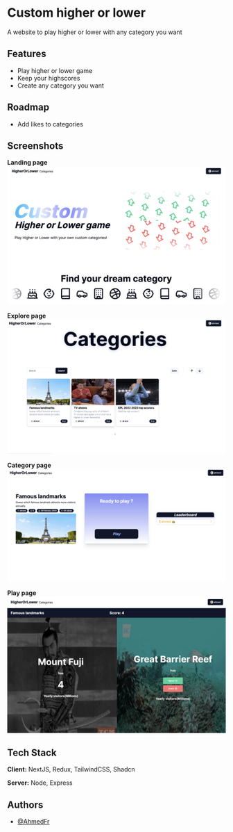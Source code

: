 
# Custom higher or lower

A website to play higher or lower with any category you want

## Features

- Play higher or lower game
- Keep your highscores
- Create any category you want



## Roadmap

- Add likes to categories


## Screenshots

**Landing page**
![App Screenshot](custom-higher-or-lower/public/Screenshot_home.png)

**Explore page**
![Explore screenshot](custom-higher-or-lower/public/Screenshot_explore.png)

**Category page**
![Category screenshot](custom-higher-or-lower/public/Screenshot_category.png)

**Play page**
![Play Screenshot](custom-higher-or-lower/public/Screenshot_play.png)



## Tech Stack

**Client:** NextJS, Redux, TailwindCSS, Shadcn

**Server:** Node, Express


## Authors

- [@AhmedFr](https://github.com/AhmedFr)

